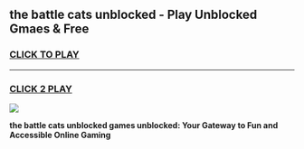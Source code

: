 
## the battle cats unblocked - Play Unblocked Gmaes & Free
<h3>
<a href="https://news.freeplayer.one?title=the_battle_cats_unblocked&ref=16F">CLICK TO PLAY</a></h3>
<hr>

<h3>
<a href="https://news.freeplayer.one?title=the_battle_cats_unblocked&ref=16F">CLICK 2 PLAY</a>
  
</h3>

<a href="https://news.freeplayer.one?title=the_battle_cats_unblocked&ref=16F/"><img src="https://clearcache.store/games.png"></a>


**the battle cats unblocked games unblocked: Your Gateway to Fun and Accessible Online Gaming**
